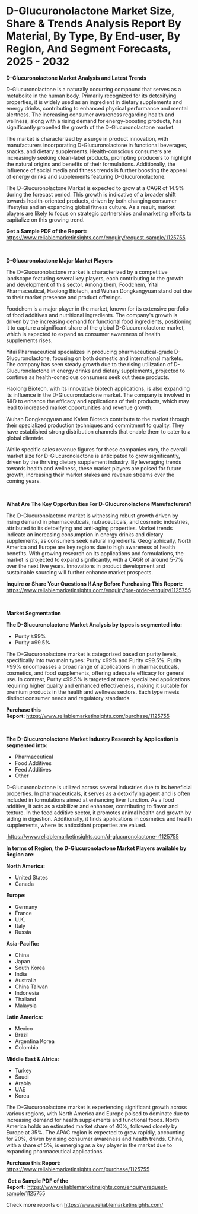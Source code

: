 <p><h1>D-Glucuronolactone Market Size, Share & Trends Analysis Report By Material, By Type, By End-user, By Region, And Segment Forecasts, 2025 - 2032</h1></p><p><strong>D-Glucuronolactone Market Analysis and Latest Trends</strong></p>
<p><p>D-Glucuronolactone is a naturally occurring compound that serves as a metabolite in the human body. Primarily recognized for its detoxifying properties, it is widely used as an ingredient in dietary supplements and energy drinks, contributing to enhanced physical performance and mental alertness. The increasing consumer awareness regarding health and wellness, along with a rising demand for energy-boosting products, has significantly propelled the growth of the D-Glucuronolactone market.</p><p>The market is characterized by a surge in product innovation, with manufacturers incorporating D-Glucuronolactone in functional beverages, snacks, and dietary supplements. Health-conscious consumers are increasingly seeking clean-label products, prompting producers to highlight the natural origins and benefits of their formulations. Additionally, the influence of social media and fitness trends is further boosting the appeal of energy drinks and supplements featuring D-Glucuronolactone.</p><p>The D-Glucuronolactone Market is expected to grow at a CAGR of 14.9% during the forecast period. This growth is indicative of a broader shift towards health-oriented products, driven by both changing consumer lifestyles and an expanding global fitness culture. As a result, market players are likely to focus on strategic partnerships and marketing efforts to capitalize on this growing trend.</p></p>
<p><strong>Get a Sample PDF of the Report:&nbsp;</strong> <a href="https://www.reliablemarketinsights.com/enquiry/request-sample/1125755?utm_campaign=2118&utm_medium=2&utm_source=Github&utm_content=ia&utm_term=01022025&utm_id=d-glucuronolactone">https://www.reliablemarketinsights.com/enquiry/request-sample/1125755</a></p>
<p>&nbsp;</p>
<p><strong>D-Glucuronolactone Major Market Players</strong></p>
<p><p>The D-Glucuronolactone market is characterized by a competitive landscape featuring several key players, each contributing to the growth and development of this sector. Among them, Foodchem, Yitai Pharmaceutical, Haolong Biotech, and Wuhan Dongkangyuan stand out due to their market presence and product offerings.</p><p>Foodchem is a major player in the market, known for its extensive portfolio of food additives and nutritional ingredients. The company's growth is driven by the increasing demand for functional food ingredients, positioning it to capture a significant share of the global D-Glucuronolactone market, which is expected to expand as consumer awareness of health supplements rises.</p><p>Yitai Pharmaceutical specializes in producing pharmaceutical-grade D-Glucuronolactone, focusing on both domestic and international markets. The company has seen steady growth due to the rising utilization of D-Glucuronolactone in energy drinks and dietary supplements, projected to continue as health-conscious consumers seek out these products.</p><p>Haolong Biotech, with its innovative biotech applications, is also expanding its influence in the D-Glucuronolactone market. The company is involved in R&D to enhance the efficacy and applications of their products, which may lead to increased market opportunities and revenue growth.</p><p>Wuhan Dongkangyuan and Kafen Biotech contribute to the market through their specialized production techniques and commitment to quality. They have established strong distribution channels that enable them to cater to a global clientele.</p><p>While specific sales revenue figures for these companies vary, the overall market size for D-Glucuronolactone is anticipated to grow significantly, driven by the thriving dietary supplement industry. By leveraging trends towards health and wellness, these market players are poised for future growth, increasing their market stakes and revenue streams over the coming years.</p></p>
<p>&nbsp;</p>
<p><strong>What Are The Key Opportunities For D-Glucuronolactone Manufacturers?</strong></p>
<p><p>The D-Glucuronolactone market is witnessing robust growth driven by rising demand in pharmaceuticals, nutraceuticals, and cosmetic industries, attributed to its detoxifying and anti-aging properties. Market trends indicate an increasing consumption in energy drinks and dietary supplements, as consumers seek natural ingredients. Geographically, North America and Europe are key regions due to high awareness of health benefits. With growing research on its applications and formulations, the market is projected to expand significantly, with a CAGR of around 5-7% over the next five years. Innovations in product development and sustainable sourcing will further enhance market prospects.</p></p>
<p><strong>Inquire or Share Your Questions If Any Before Purchasing This Report:</strong> <a href="https://www.reliablemarketinsights.com/enquiry/pre-order-enquiry/1125755?utm_campaign=2118&utm_medium=2&utm_source=Github&utm_content=ia&utm_term=01022025&utm_id=d-glucuronolactone">https://www.reliablemarketinsights.com/enquiry/pre-order-enquiry/1125755</a></p>
<p>&nbsp;</p>
<p><strong>Market Segmentation</strong></p>
<p><strong>The D-Glucuronolactone Market Analysis by types is segmented into:</strong></p>
<p><ul><li>Purity ≥99%</li><li>Purity ≥99.5%</li></ul></p>
<p><p>The D-Glucuronolactone market is categorized based on purity levels, specifically into two main types: Purity ≥99% and Purity ≥99.5%. Purity ≥99% encompasses a broad range of applications in pharmaceuticals, cosmetics, and food supplements, offering adequate efficacy for general use. In contrast, Purity ≥99.5% is targeted at more specialized applications requiring higher quality and enhanced effectiveness, making it suitable for premium products in the health and wellness sectors. Each type meets distinct consumer needs and regulatory standards.</p></p>
<p><strong>Purchase this Report:&nbsp;</strong><a href="https://www.reliablemarketinsights.com/purchase/1125755?utm_campaign=2118&utm_medium=2&utm_source=Github&utm_content=ia&utm_term=01022025&utm_id=d-glucuronolactone">https://www.reliablemarketinsights.com/purchase/1125755</a></p>
<p>&nbsp;</p>
<p><strong>The D-Glucuronolactone Market Industry Research by Application is segmented into:</strong></p>
<p><ul><li>Pharmaceutical</li><li>Food Additives</li><li>Feed Additives</li><li>Other</li></ul></p>
<p><p>D-Glucuronolactone is utilized across several industries due to its beneficial properties. In pharmaceuticals, it serves as a detoxifying agent and is often included in formulations aimed at enhancing liver function. As a food additive, it acts as a stabilizer and enhancer, contributing to flavor and texture. In the feed additive sector, it promotes animal health and growth by aiding in digestion. Additionally, it finds applications in cosmetics and health supplements, where its antioxidant properties are valued.</p></p>
<p><a href="https://www.reliablemarketinsights.com/d-glucuronolactone-r1125755?utm_campaign=2118&utm_medium=2&utm_source=Github&utm_content=ia&utm_term=01022025&utm_id=d-glucuronolactone">&nbsp;https://www.reliablemarketinsights.com/d-glucuronolactone-r1125755</a></p>
<p><strong>In terms of Region, the D-Glucuronolactone Market Players available by Region are:</strong></p>
<p>
    <p> <strong> North America: </strong>
        <ul>
            <li>United States</li>
            <li>Canada</li>
        </ul>
        </p> 
    <p> <strong> Europe: </strong>
        <ul>
            <li>Germany</li>
            <li>France</li>
            <li>U.K.</li>
            <li>Italy</li>
            <li>Russia</li>
        </ul>
        </p> 
    <p> <strong> Asia-Pacific: </strong>
        <ul>
            <li>China</li>
            <li>Japan</li>
            <li>South Korea</li>
            <li>India</li>
            <li>Australia</li>
            <li>China Taiwan</li>
            <li>Indonesia</li>
            <li>Thailand</li>
            <li>Malaysia</li>
        </ul>
        </p> 
    <p> <strong> Latin America: </strong>
        <ul>
            <li>Mexico</li>
            <li>Brazil</li>
            <li>Argentina Korea</li>
            <li>Colombia</li>
        </ul>
        </p> 
    <p> <strong> Middle East & Africa: </strong>
        <ul>
            <li>Turkey</li>
            <li>Saudi</li>
            <li>Arabia</li>
            <li>UAE</li>
            <li>Korea</li>
        </ul>
    </p>
    </p>
<p><p>The D-Glucuronolactone market is experiencing significant growth across various regions, with North America and Europe poised to dominate due to increasing demand for health supplements and functional foods. North America holds an estimated market share of 40%, followed closely by Europe at 35%. The APAC region is expected to grow rapidly, accounting for 20%, driven by rising consumer awareness and health trends. China, with a share of 5%, is emerging as a key player in the market due to expanding pharmaceutical applications.</p></p>
<p><strong>Purchase this Report: </strong><a href="https://www.reliablemarketinsights.com/purchase/1125755?utm_campaign=2118&utm_medium=2&utm_source=Github&utm_content=ia&utm_term=01022025&utm_id=d-glucuronolactone">https://www.reliablemarketinsights.com/purchase/1125755</a></p>
<p>&nbsp;<strong>Get a Sample PDF of the Report:&nbsp;&nbsp;</strong><a href="https://www.reliablemarketinsights.com/enquiry/request-sample/1125755?utm_campaign=2118&utm_medium=2&utm_source=Github&utm_content=ia&utm_term=01022025&utm_id=d-glucuronolactone">https://www.reliablemarketinsights.com/enquiry/request-sample/1125755</a></p>
<p><strong></strong></p>
<p>Check more reports on <a href="https://www.reliablemarketinsights.com/?utm_campaign=2118&utm_medium=2&utm_source=Github&utm_content=ia&utm_term=01022025&utm_id=d-glucuronolactone">https://www.reliablemarketinsights.com/</a></p>